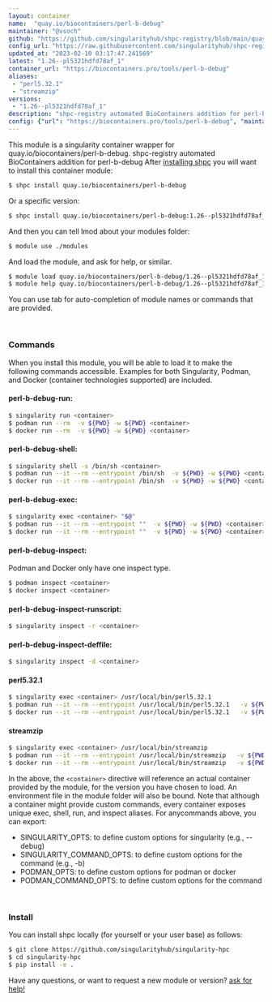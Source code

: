 ```yaml
---
layout: container
name:  "quay.io/biocontainers/perl-b-debug"
maintainer: "@vsoch"
github: "https://github.com/singularityhub/shpc-registry/blob/main/quay.io/biocontainers/perl-b-debug/container.yaml"
config_url: "https://raw.githubusercontent.com/singularityhub/shpc-registry/main/quay.io/biocontainers/perl-b-debug/container.yaml"
updated_at: "2023-02-10 03:17:47.241569"
latest: "1.26--pl5321hdfd78af_1"
container_url: "https://biocontainers.pro/tools/perl-b-debug"
aliases:
 - "perl5.32.1"
 - "streamzip"
versions:
 - "1.26--pl5321hdfd78af_1"
description: "shpc-registry automated BioContainers addition for perl-b-debug"
config: {"url": "https://biocontainers.pro/tools/perl-b-debug", "maintainer": "@vsoch", "description": "shpc-registry automated BioContainers addition for perl-b-debug", "latest": {"1.26--pl5321hdfd78af_1": "sha256:b9022f39050521a2fe0b36b25ef8c6894f077d0fb90f4c91b69ab590781251c3"}, "tags": {"1.26--pl5321hdfd78af_1": "sha256:b9022f39050521a2fe0b36b25ef8c6894f077d0fb90f4c91b69ab590781251c3"}, "docker": "quay.io/biocontainers/perl-b-debug", "aliases": {"perl5.32.1": "/usr/local/bin/perl5.32.1", "streamzip": "/usr/local/bin/streamzip"}}
---
```


This module is a singularity container wrapper for quay.io/biocontainers/perl-b-debug.
shpc-registry automated BioContainers addition for perl-b-debug
After [installing shpc](#install) you will want to install this container module:


```bash
$ shpc install quay.io/biocontainers/perl-b-debug
```

Or a specific version:

```bash
$ shpc install quay.io/biocontainers/perl-b-debug:1.26--pl5321hdfd78af_1
```

And then you can tell lmod about your modules folder:

```bash
$ module use ./modules
```

And load the module, and ask for help, or similar.

```bash
$ module load quay.io/biocontainers/perl-b-debug/1.26--pl5321hdfd78af_1
$ module help quay.io/biocontainers/perl-b-debug/1.26--pl5321hdfd78af_1
```

You can use tab for auto-completion of module names or commands that are provided.

<br>

### Commands

When you install this module, you will be able to load it to make the following commands accessible.
Examples for both Singularity, Podman, and Docker (container technologies supported) are included.

#### perl-b-debug-run:

```bash
$ singularity run <container>
$ podman run --rm  -v ${PWD} -w ${PWD} <container>
$ docker run --rm  -v ${PWD} -w ${PWD} <container>
```

#### perl-b-debug-shell:

```bash
$ singularity shell -s /bin/sh <container>
$ podman run --it --rm --entrypoint /bin/sh  -v ${PWD} -w ${PWD} <container>
$ docker run --it --rm --entrypoint /bin/sh  -v ${PWD} -w ${PWD} <container>
```

#### perl-b-debug-exec:

```bash
$ singularity exec <container> "$@"
$ podman run --it --rm --entrypoint ""  -v ${PWD} -w ${PWD} <container> "$@"
$ docker run --it --rm --entrypoint ""  -v ${PWD} -w ${PWD} <container> "$@"
```

#### perl-b-debug-inspect:

Podman and Docker only have one inspect type.

```bash
$ podman inspect <container>
$ docker inspect <container>
```

#### perl-b-debug-inspect-runscript:

```bash
$ singularity inspect -r <container>
```

#### perl-b-debug-inspect-deffile:

```bash
$ singularity inspect -d <container>
```


#### perl5.32.1

```bash
$ singularity exec <container> /usr/local/bin/perl5.32.1
$ podman run --it --rm --entrypoint /usr/local/bin/perl5.32.1   -v ${PWD} -w ${PWD} <container> -c " $@"
$ docker run --it --rm --entrypoint /usr/local/bin/perl5.32.1   -v ${PWD} -w ${PWD} <container> -c " $@"
```


#### streamzip

```bash
$ singularity exec <container> /usr/local/bin/streamzip
$ podman run --it --rm --entrypoint /usr/local/bin/streamzip   -v ${PWD} -w ${PWD} <container> -c " $@"
$ docker run --it --rm --entrypoint /usr/local/bin/streamzip   -v ${PWD} -w ${PWD} <container> -c " $@"
```



In the above, the `<container>` directive will reference an actual container provided
by the module, for the version you have chosen to load. An environment file in the
module folder will also be bound. Note that although a container
might provide custom commands, every container exposes unique exec, shell, run, and
inspect aliases. For anycommands above, you can export:

 - SINGULARITY_OPTS: to define custom options for singularity (e.g., --debug)
 - SINGULARITY_COMMAND_OPTS: to define custom options for the command (e.g., -b)
 - PODMAN_OPTS: to define custom options for podman or docker
 - PODMAN_COMMAND_OPTS: to define custom options for the command

<br>

### Install

You can install shpc locally (for yourself or your user base) as follows:

```bash
$ git clone https://github.com/singularityhub/singularity-hpc
$ cd singularity-hpc
$ pip install -e .
```

Have any questions, or want to request a new module or version? [ask for help!](https://github.com/singularityhub/singularity-hpc/issues)